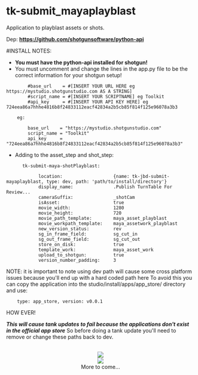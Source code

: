tk-submit_mayaplayblast
=====================

Application to playblast assets or shots.

Dep:
**https://github.com/shotgunsoftware/python-api**


#INSTALL NOTES:

* **You must have the python-api installed for shotgun!**
* You must uncomment and change the lines in the app.py file to be the correct information for your shotgun setup!
```
        #base_url    = #[INSERT YOUR URL HERE eg https://mystudio.shotgunstudio.com AS A STRING]
        #script_name = #[INSERT YOUR SCRIPTNAME] eg Toolkit
        #api_key     = #[INSERT YOUR API KEY HERE] eg 724eea86a7hhhe4816b8f24833112eacf42834a2b5cb85f814f125e96078a3b3

    eg:

        base_url    = "https://mystudio.shotgunstudio.com"
        script_name = "Toolkit"
        api_key     = "724eea86a7hhhe4816b8f24833112eacf42834a2b5cb85f814f125e96078a3b3"
```
* Adding to the asset_step and shot_step:
```
      tk-submit-maya-shotPlayblast:

            location:                   {name: tk-jbd-submit-mayaplayblast, type: dev, path: 'path/to/install/directory'}
            display_name:               .Publish TurnTable For Review...
            cameraSuffix:               _shotCam
            isAsset:                    true
            movie_width:                1280
            movie_height:               720
            movie_path_template:        maya_asset_playblast
            movie_workpath_template:    maya_assetwork_playblast
            new_version_status:         rev
            sg_in_frame_field:          sg_cut_in
            sg_out_frame_field:         sg_cut_out
            store_on_disk:              true
            template_work:              maya_asset_work
            upload_to_shotgun:          true
            version_number_padding:     3
```

NOTE: it is important to note using dev path will cause some cross platform issues because you'll end up with a hard coded path here
To avoid this you can copy the application into the studio/install/apps/app_store/ directory and use:

        type: app_store, version: v0.0.1

HOW EVER!

*__This will cause tank updates to fail because the applications don't exist in the official app store__*
So before doing a tank update you'll need to remove or change these paths back to dev.

<br>
<center>
<img src = "http://www.anim83d.com/images/github/mpb_01.PNG"><br>
<img src = "http://www.anim83d.com/images/github/mpb_02.PNG"><br>
More to come...
</center>